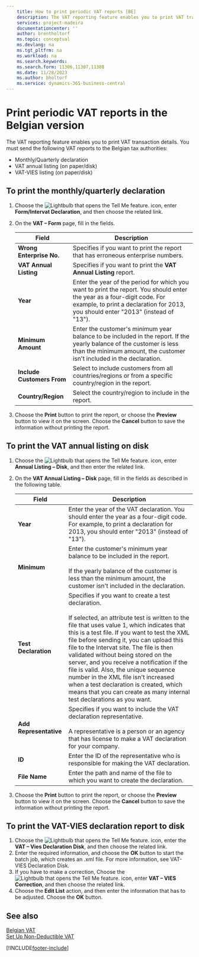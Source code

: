 ```yaml
---
    title: How to print periodic VAT reports [BE]
    description: The VAT reporting feature enables you to print VAT transaction details. You must send three VAT reports to the Belgian tax authorities.
    services: project-madeira 
    documentationcenter: ''
    author: brentholtorf
    ms.topic: conceptual
    ms.devlang: na
    ms.tgt_pltfrm: na
    ms.workload: na
    ms.search.keywords:
    ms.search.form: 11306,11307,11308
    ms.date: 11/28/2023
    ms.author: bholtorf
    ms.service: dynamics-365-business-central
---
```


# Print periodic VAT reports in the Belgian version
The VAT reporting feature enables you to print VAT transaction details. You must send the following VAT reports to the Belgian tax authorities:  

- Monthly/Quarterly declaration  
- VAT annual listing (on paper/disk)  
- VAT-VIES listing (on paper/disk)  

## To print the monthly/quarterly declaration  

1.  Choose the ![Lightbulb that opens the Tell Me feature.](../../media/ui-search/search_small.png "Tell me what you want to do") icon, enter **Form/Intervat Declaration**, and then choose the related link.  
2.  On the **VAT – Form** page, fill in the fields.  

    |Field|Description|  
    |------------------------------------|---------------------------------------|  
    |**Wrong Enterprise No.**|Specifies if you want to print the report that has erroneous enterprise numbers.|  
    |**VAT Annual Listing**|Specifies if you want to print the **VAT Annual Listing** report.|  
    |**Year**|Enter the year of the period for which you want to print the report. You should enter the year as a four-digit code. For example, to print a declaration for 2013, you should enter "2013" (instead of "13").|  
    |**Minimum Amount**|Enter the customer's minimum year balance to be included in the report. If the yearly balance of the customer is less than the minimum amount, the customer isn't included in the declaration.|  
    |**Include Customers From**|Select to include customers from all countries/regions or from a specific country/region in the report.|  
    |**Country/Region**|Select the country/region to include in the report.|  

3.  Choose the **Print** button to print the report, or choose the **Preview** button to view it on the screen. Choose the **Cancel** button to save the information without printing the report.  

## To print the VAT annual listing on disk  

1.  Choose the ![Lightbulb that opens the Tell Me feature.](../../media/ui-search/search_small.png "Tell me what you want to do") icon, enter **Annual Listing – Disk**, and then enter the related link.  
2.  On the **VAT Annual Listing – Disk** page, fill in the fields as described in the following table.  

    |Field|Description|  
    |---------------------------------|---------------------------------------|  
    |**Year**|Enter the year of the VAT declaration. You should enter the year as a four-digit code. For example, to print a declaration for 2013, you should enter "2013" (instead of "13").|  
    |**Minimum**|Enter the customer's minimum year balance to be included in the report.<br /><br /> If the yearly balance of the customer is less than the minimum amount, the customer isn't included in the declaration.|  
    |**Test Declaration**|Specifies if you want to create a test declaration.<br /><br /> If selected, an attribute test is written to the file that uses value 1, which indicates that this is a test file. If you want to test the XML file before sending it, you can upload this file to the Intervat site. The file is then validated without being stored on the server, and you receive a notification if the file is valid. Also, the unique sequence number in the XML file isn't increased when a test declaration is created, which means that you can create as many internal test declarations as you want.|  
    |**Add Representative**|Specifies if you want to include the VAT declaration representative.<br /><br /> A representative is a person or an agency that has license to make a VAT declaration for your company.|  
    |**ID**|Enter the ID of the representative who is responsible for making the VAT declaration.|  
    |**File Name**|Enter the path and name of the file to which you want to create the declaration.|  

3.  Choose the **Print** button to print the report, or choose the **Preview** button to view it on the screen. Choose the **Cancel** button to save the information without printing the report.  

## To print the VAT-VIES declaration report to disk  

1.  Choose the ![Lightbulb that opens the Tell Me feature.](../../media/ui-search/search_small.png "Tell me what you want to do") icon, enter the **VAT – Vies Declaration Disk**, and then choose the related link.  
2.  Enter the required information, and choose the **OK** button to start the batch job, which creates an .xml file. For more information, see VAT- VIES Declaration Disk.  
3.  If you have to make a correction, Choose the ![Lightbulb that opens the Tell Me feature.](../../media/ui-search/search_small.png "Tell me what you want to do") icon, enter **VAT – VIES Correction**, and then choose the related link.  
4.  Choose the **Edit List** action, and then enter the information that has to be adjusted. Choose the **OK** button.  

## See also  
 [Belgian VAT](belgian-vat.md)   
 [Set Up Non-Deductible VAT](how-to-set-up-non-deductible-vat.md)


[!INCLUDE[footer-include](../../includes/footer-banner.md)]